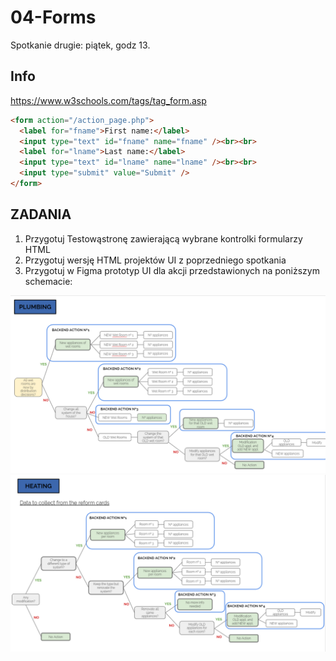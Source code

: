 # 04-Forms

Spotkanie drugie: piątek, godz 13.

## Info
https://www.w3schools.com/tags/tag_form.asp

```html
<form action="/action_page.php">
  <label for="fname">First name:</label>
  <input type="text" id="fname" name="fname" /><br><br>
  <label for="lname">Last name:</label>
  <input type="text" id="lname" name="lname" /><br><br>
  <input type="submit" value="Submit" />
</form>
```

## ZADANIA
1. Przygotuj Testowąstronę zawierającą wybrane kontrolki formularzy HTML
2. Przygotuj wersję HTML projektów UI z poprzedniego spotkania
3. Przygotuj w Figma prototyp UI dla akcji przedstawionych na poniższym schemacie:

![Plumbing](/Plumbing.PNG)
![Heating](/Heating.PNG)
